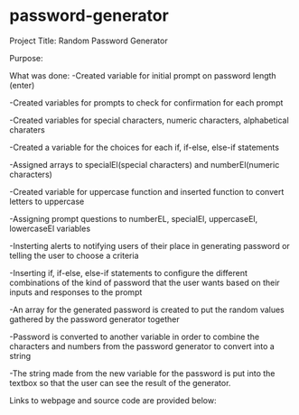 # password-generator

Project Title: Random Password Generator

Purpose:

What was done:
-Created variable for initial prompt on password length (enter)

-Created variables for prompts to check for confirmation for each prompt

-Created variables for special characters, numeric characters, alphabetical charaters

-Created a variable for the choices for each if, if-else, else-if statements 

-Assigned arrays to specialEl(special characters) and numberEl(numeric characters)

-Created variable for uppercase function and inserted function to convert letters to uppercase

-Assigning prompt questions to numberEL, specialEl, uppercaseEl, lowercaseEl variables

-Insterting alerts to notifying users of their place in generating password or telling the user to choose a criteria

-Inserting if, if-else, else-if statements to configure the different combinations of the kind of password that the user wants based on their inputs and responses to the prompt

-An array for the generated password is created to put the random values gathered by the password generator together

-Password is converted to another variable in order to combine the characters and numbers from the password generator to convert into a string

-The string made from the new variable for the password is put into the textbox so that the user can see the result of the generator.

Links to webpage and source code are provided below:

